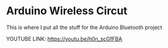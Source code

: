 # Arduino Wireless Circut

This is where I put all the stuff for the Arduino Bluetooth project

YOUTUBE LINK: https://youtu.be/h0n_scGfFBA
